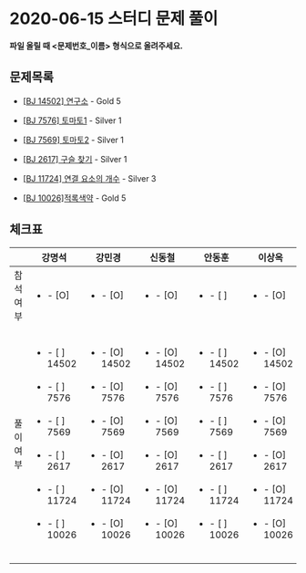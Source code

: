 # 2020-06-15 스터디 문제 풀이

**파일 올릴 때 <문제번호_이름> 형식으로 올려주세요.**

## 문제목록



- [[BJ 14502] 연구소](https://www.acmicpc.net/problem/14502) - Gold 5

- [[BJ 7576] 토마토1](https://www.acmicpc.net/problem/7576) - Silver 1

- [[BJ 7569] 토마토2](https://www.acmicpc.net/problem/7569) - Silver 1

- [[BJ 2617] 구슬 찾기](https://www.acmicpc.net/problem/2617) - Silver 1

- [[BJ 11724] 연결 요소의 개수](https://www.acmicpc.net/problem/11724) - Silver 3

- [[BJ 10026]적록색약](https://www.acmicpc.net/problem/10026) - Gold 5



## 체크표

|           | 강명석                                                       | 강민경                                                       | 신동철                                                       | 안동훈                                                       | 이상옥                                                       | 진예진                                                       |
| --------- | ------------------------------------------------------------ | ------------------------------------------------------------ | ------------------------------------------------------------ | ------------------------------------------------------------ | ------------------------------------------------------------ | ------------------------------------------------------------ |
| 참석여부  | <ul><li>- [O] </li></ul>                                     | <ul><li>- [O] </li></ul>                                     | <ul><li>- [O] </li></ul>                                     | <ul><li>- [ ] </li></ul>                                     | <ul><li>- [O] </li></ul>                                     | <ul><li>- [O] </li></ul>                                     |
| 풀이 여부 | <ul><br/>    <li>- [ ] 14502</li><br/>    <li>- [ ] 7576</li><br/>	<li>- [ ] 7569</li><br/>    <li>- [ ] 2617</li><br/>    <li>- [ ] 11724</li><br/>    <li>- [ ] 10026</li><br/></ul> | <ul><br/>    <li>- [O] 14502</li><br/>    <li>- [O] 7576</li><br/>	<li>- [O] 7569</li><br/>    <li>- [O] 2617</li><br/>    <li>- [O] 11724</li><br/>    <li>- [O] 10026</li><br/></ul> | <ul><br/>    <li>- [O] 14502</li><br/>    <li>- [O] 7576</li><br/>	<li>- [O] 7569</li><br/>    <li>- [O] 2617</li><br/>    <li>- [O] 11724</li><br/>    <li>- [O] 10026</li><br/></ul> | <ul><br/>    <li>- [ ] 14502</li><br/>    <li>- [ ] 7576</li><br/>	<li>- [ ] 7569</li><br/>    <li>- [ ] 2617</li><br/>    <li>- [ ] 11724</li><br/>    <li>- [ ] 10026</li><br/></ul> | <ul><br/>    <li>- [O] 14502</li><br/>    <li>- [O] 7576</li><br/>	<li>- [O] 7569</li><br/>    <li>- [O] 2617</li><br/>    <li>- [O] 11724</li><br/>    <li>- [O] 10026</li><br/></ul> | <ul><br/>    <li>- [O] 14502</li><br/>    <li>- [O] 7576</li><br/>	<li>- [O] 7569</li><br/>    <li>- [O] 2617</li><br/>    <li>- [O] 11724</li><br/>    <li>- [O] 10026</li><br/></ul> |